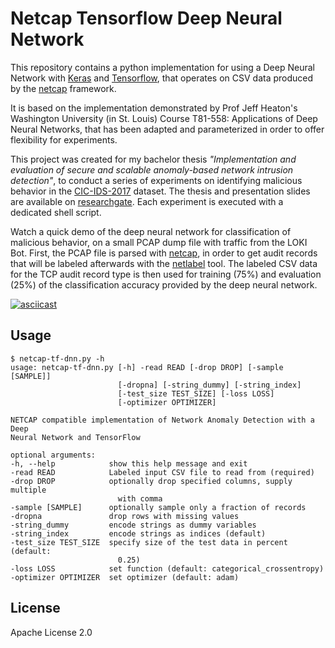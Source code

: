 # Netcap Tensorflow Deep Neural Network


This repository contains a python implementation for using a Deep Neural Network with [Keras](https://keras.io) and [Tensorflow](https://www.tensorflow.org),
that operates on CSV data produced by the [netcap](github.com/dreadl0ck/netcap) framework.

It is based on the implementation demonstrated by Prof Jeff Heaton's Washington University (in St. Louis) Course T81-558: Applications of Deep Neural Networks,
that has been adapted and parameterized in order to offer flexibility for experiments.

This project was created for my bachelor thesis *"Implementation and evaluation of secure and scalable anomaly-based network intrusion detection"*,
to conduct a series of experiments on identifying malicious behavior in the [CIC-IDS-2017](https://www.unb.ca/cic/datasets/ids-2017.html) dataset.
The thesis and presentation slides are available on [researchgate](https://www.researchgate.net/project/Anomaly-based-Network-Security-Monitoring).
Each experiment is executed with a dedicated shell script.

Watch a quick demo of the deep neural network for classification of malicious behavior, on a small PCAP dump file with traffic from the LOKI Bot.
First, the PCAP file is parsed with [netcap](github.com/dreadl0ck/netcap),
in order to get audit records that will be labeled afterwards with the [netlabel](https://github.com/dreadl0ck/netcap#netlabel-command-line-tool) tool.
The labeled CSV data for the TCP audit record type is then used for training (75%) and evaluation (25%) of the classification accuracy provided by the deep neural network.

[![asciicast](https://asciinema.org/a/217944.svg)](https://asciinema.org/a/217944)

## Usage

    $ netcap-tf-dnn.py -h
    usage: netcap-tf-dnn.py [-h] -read READ [-drop DROP] [-sample [SAMPLE]]
                            [-dropna] [-string_dummy] [-string_index]
                            [-test_size TEST_SIZE] [-loss LOSS]
                            [-optimizer OPTIMIZER]

    NETCAP compatible implementation of Network Anomaly Detection with a Deep
    Neural Network and TensorFlow

    optional arguments:
    -h, --help            show this help message and exit
    -read READ            Labeled input CSV file to read from (required)
    -drop DROP            optionally drop specified columns, supply multiple
                            with comma
    -sample [SAMPLE]      optionally sample only a fraction of records
    -dropna               drop rows with missing values
    -string_dummy         encode strings as dummy variables
    -string_index         encode strings as indices (default)
    -test_size TEST_SIZE  specify size of the test data in percent (default:
                            0.25)
    -loss LOSS            set function (default: categorical_crossentropy)
    -optimizer OPTIMIZER  set optimizer (default: adam)

## License

Apache License 2.0